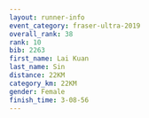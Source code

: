 ```yaml
---
layout: runner-info 
event_category: fraser-ultra-2019 
overall_rank: 38
rank: 10
bib: 2263
first_name: Lai Kuan
last_name: Sin
distance: 22KM
category_km: 22KM
gender: Female
finish_time: 3-08-56
---
```

